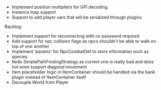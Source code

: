 - Implement position multipliers for GPI decoding
- Instance map support
- Support to add player vars that will be serialized through plugins

Backlog:
- Implement support for reconnecting with no password required
- Add support for npc collision flags as npcs shouldn't be able to walk on top of one another
- Implement 'params' for NpcCombatDef to store information such as species
- Redo SimplePathFindingStrategy as current one is really bad and does not even support diagonal movement
- Item placeholder logic in ItemContainer should be handled via the bank plugin instead of ItemContainer itself
- Decouple World from Player